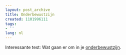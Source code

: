 ```yaml
---
layout: post_archive
title: Onderbewustzijn
created: 1101996111
tags:
- ''
lang: nl
---
```

Interessante test: Wat gaan er om in je [onderbewustzijn](http://www.cafedebok.nl/pages/onderbewustzijn.html).
